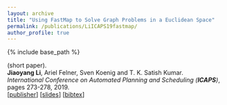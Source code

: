 ```yaml
---
layout: archive
title: "Using FastMap to Solve Graph Problems in a Euclidean Space"
permalink: /publications/LiICAPS19fastmap/
author_profile: true
---
```


{% include base_path %}
                  
(short paper).    
**Jiaoyang Li**, Ariel Felner, Sven Koenig and T. K. Satish Kumar.       
<i>International Conference on Automated Planning and Scheduling (**ICAPS**)</i>, pages 273-278, 2019.   
[[publisher](https://aaai.org/ojs/index.php/ICAPS/article/view/3488/3356)]
[[slides](https://jiaoyang-li.github.io/files/slides/ICAPS19-FastMap.pdf "Download slides")]
[<a href="javascript:void(0)" onclick="(function(target, id) { if ($('#' + id).css('display') == 'block') { $('#' + id).hide('fast'); $(target).text('bibtex') } else { $('#' + id).show('fast'); $(target).text('bibtex▲') } })(this, 'bibtex-LiICAPS19fastmap');">bibtex</a>]
<div id="bibtex-LiICAPS19fastmap" style="display:none">
<pre>@inproceedings{LiICAPS19fastmap,
  author    = {Jiaoyang Li and Ariel Felner and Sven Koenig and T. K. Satish Kumar},
  title     = {Using FastMap to Solve Graph Problems in a Euclidean Space},
  booktitle = {Proceedings of the International Conference on Automated Planning and Scheduling (ICAPS)},
  pages     = {273--278},
  year      = {2019}
}
</pre></div>   
     
         

